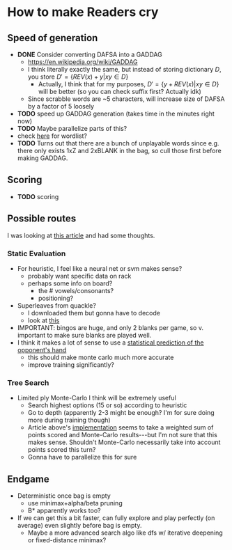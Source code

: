 # How to make Readers cry

## Speed of generation
- __DONE__ Consider converting DAFSA into a GADDAG
  - https://en.wikipedia.org/wiki/GADDAG
  - I think literally exactly the same, but instead of storing dictionary $D$, you store $D' = \{ REV(x)+y | xy \in D\}$
    - Actually, I think that for my purposes, $D' = \{ y+REV(x) | xy \in D\}$ will be better (so you can check suffix first? Actually idk)
  - Since scrabble words are ~5 characters, will increase size of DAFSA by a factor of 5 loosely
- __TODO__ speed up GADDAG generation (takes time in the minutes right now)
- __TODO__ Maybe parallelize parts of this?
- check [here](https://raw.githubusercontent.com/quackle/quackle/refs/heads/master/data/raw_lexica/ods5.raw) for wordlist?
- __TODO__ Turns out that there are a bunch of unplayable words since e.g. there only exists 1xZ and 2xBLANK in the bag, so cull those first before making GADDAG.

## Scoring
- __TODO__ scoring

## Possible routes

I was looking at [this article](https://medium.com/@14domino/scrabble-is-nowhere-close-to-a-solved-game-6628ec9f5ab0)
and had some thoughts.

### Static Evaluation
- For heuristic, I feel like a neural net or svm makes sense?
  - probably want specific data on rack
  - perhaps some info on board?
    - the # vowels/consonants?
    - positioning?
- Superleaves from quackle?
  - I downloaded them but gonna have to decode
  - look at [this](https://github.com/quackle/quackle/blob/master/encodeleaves/encodeleaves.cpp)
- IMPORTANT: bingos are huge, and only 2 blanks per game, so v. important to make sure blanks are played well.
- I think it makes a lot of sense to use a [statistical prediction of the opponent's hand](https://www.researchgate.net/profile/Eyal-Amir/publication/220815435_Opponent_Modeling_in_Scrabble/links/56249b3308ae93a5c92cbdb1/Opponent-Modeling-in-Scrabble.pdf)
  - this should make monte carlo much more accurate
  - improve training significantly?
    
### Tree Search
- Limited ply Monte-Carlo I think will be extremely useful
  - Search highest options (15 or so) according to heuristic
  - Go to depth (apparently 2-3 might be enough? I'm for sure doing more during training though)
  - Article above's [implementation](https://domino14.github.io/macondo/howitworks.html) seems to take a weighted sum of points scored and Monte-Carlo results---but I'm not sure that this makes sense. Shouldn't Monte-Carlo necessarily take into account points scored this turn?
  - Gonna have to parallelize this for sure


## Endgame
- Deterministic once bag is empty
  - use minimax+alpha/beta pruning
  - B* apparently works too?
- If we can get this a bit faster, can fully explore and play perfectly (on average) even slightly before bag is empty.
  - Maybe a more advanced search algo like dfs w/ iterative deepening or fixed-distance minimax?
